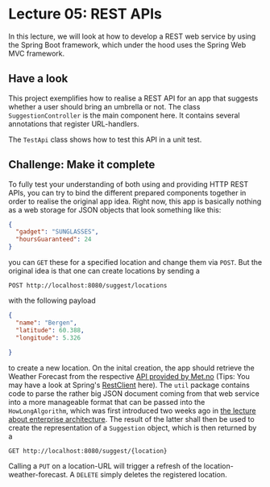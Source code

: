 # Lecture 05: REST APIs

In this lecture, we will look at how to develop a REST web service by using the
Spring Boot framework, which under the hood uses the Spring Web MVC framework.

## Have a look

This project exemplifies how to realise a REST API for an app that suggests 
whether a user should bring an umbrella or not.
The class `SuggestionController` is the main component here.
It contains several annotations that register URL-handlers.

The `TestApi` class shows how to test this API in a unit test.

## Challenge: Make it complete

To fully test your understanding of both using and providing HTTP REST APIs, you 
can try to bind the different prepared components together in order to realise the 
original app idea. Right now, this app is basically nothing as a web storage
for JSON objects that look something like this:

```json
{
  "gadget": "SUNGLASSES",
  "hoursGuaranteed": 24
}
```

you can `GET` these for a specified location and change them via `POST`.
But the original idea is that one can create locations by sending a 
```http request
POST http://localhost:8080/suggest/locations
```
with the following payload
```json
{
  "name": "Bergen",
  "latitude": 60.388,
  "longitude": 5.326
  
}
```
to create a new location. On the inital creation, the app should retrieve the Weather Forecast
from the respective [API provided by Met.no](https://api.met.no/weatherapi/locationforecast/2.0/documentation) 
(Tips: You may have a look at Spring's [RestClient](https://docs.spring.io/spring-framework/reference/integration/rest-clients.html#rest-restclient) here).
The `util` package contains code to parse the rather big JSON document coming from that web service into a more
manageable format that can be passed into the `HowLongAlgorithm`, which was first introduced two weeks ago
in [the lecture about enterprise architecture](../l02_enterprise_apps/rain-counter/README.md).
The result of the latter shall then be used to create the representation of a `Suggestion` object, which is
then returned by a
```http request
GET http://localhost:8080/suggest/{location}
```

Calling a `PUT` on a location-URL will trigger a refresh of the location-weather-forecast.
A `DELETE` simply deletes the registered location.
